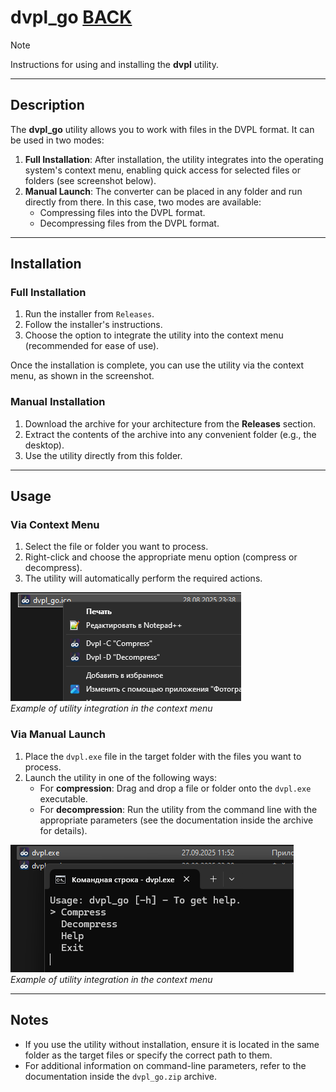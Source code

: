 # dvpl_go [BACK](./../README_EN.md)

> [!NOTE]
> Instructions for using and installing the **dvpl** utility.

---

## Description

The **dvpl_go** utility allows you to work with files in the DVPL format. It can be used in two modes:

1. **Full Installation**: After installation, the utility integrates into the operating system's context menu, enabling quick access for selected files or folders (see screenshot below).
2. **Manual Launch**: The converter can be placed in any folder and run directly from there. In this case, two modes are available:
   - Compressing files into the DVPL format.
   - Decompressing files from the DVPL format.

---

## Installation

### Full Installation
1. Run the installer from `Releases`.
2. Follow the installer's instructions.
3. Choose the option to integrate the utility into the context menu (recommended for ease of use).

Once the installation is complete, you can use the utility via the context menu, as shown in the screenshot.

### Manual Installation
1. Download the archive for your architecture from the **Releases** section.
2. Extract the contents of the archive into any convenient folder (e.g., the desktop).
3. Use the utility directly from this folder.

---

## Usage

### Via Context Menu
1. Select the file or folder you want to process.
2. Right-click and choose the appropriate menu option (compress or decompress).
3. The utility will automatically perform the required actions.

![Context menu example](screenshot.png)  
_Example of utility integration in the context menu_

### Via Manual Launch
1. Place the `dvpl.exe` file in the target folder with the files you want to process.
2. Launch the utility in one of the following ways:
   - For **compression**: Drag and drop a file or folder onto the `dvpl.exe` executable.
   - For **decompression**: Run the utility from the command line with the appropriate parameters (see the documentation inside the archive for details).

![Example of direct program launch](screenshot_2.png)  
_Example of utility integration in the context menu_

---

## Notes
- If you use the utility without installation, ensure it is located in the same folder as the target files or specify the correct path to them.
- For additional information on command-line parameters, refer to the documentation inside the `dvpl_go.zip` archive.